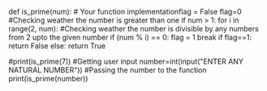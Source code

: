 def is_prime(num):
	# Your function implementationflag = False
	flag=0
	#Checking weather the number is greater than one
	if num > 1:
		for i in range(2, num):
		#Checking weather the number is divisible by any numbers from 2 upto the given number
			if (num % i) == 0:
				flag = 1
				break
	if flag==1:
		return False
	else:
		return True

#print(is_prime(7))
#Getting user input
number=int(input("ENTER ANY NATURAL NUMBER"))
#Passing the number to the function
print(is_prime(number))
